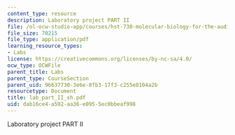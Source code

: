 ```yaml
---
content_type: resource
description: Laboratory project PART II
file: /ol-ocw-studio-app/courses/hst-730-molecular-biology-for-the-auditory-system-fall-2002/dab16ce4a592aa36e0955ec0bbeaf998_lab_part_II_sh.pdf
file_size: 70215
file_type: application/pdf
learning_resource_types:
- Labs
license: https://creativecommons.org/licenses/by-nc-sa/4.0/
ocw_type: OCWFile
parent_title: Labs
parent_type: CourseSection
parent_uid: 96637730-3e6e-8fb3-17f3-c255e0104a2b
resourcetype: Document
title: lab_part_II_sh.pdf
uid: dab16ce4-a592-aa36-e095-5ec0bbeaf998
---
```

Laboratory project PART II